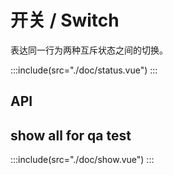 # 开关 / Switch

表达同一行为两种互斥状态之间的切换。

:::include(src="./doc/status.vue")
:::

## API

<api-doc name="Switch" :doc="require('./api.json')"></api-doc>

## show all for qa test

:::include(src="./doc/show.vue")
:::
